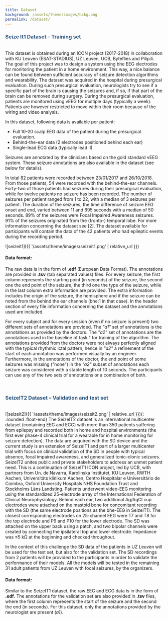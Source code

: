 ```yaml
---
title: Dataset
background: /assets/theme/images/bckg.png
permalink: /dataset/
---
```


### **<span style="color:#2B547E">Seize It1 Dataset – Training set</span>**
\
This dataset is obtained during an ICON project (2017-2018) in collaboration with KU Leuven (ESAT-STADIUS), UZ Leuven, UCB, Byteflies and Pilipili. The goal of this project was to design a system using bhe EEG electrodes for monitoring the patient in a home environment. This way, a nice balance can be found between sufficient accuracy of seizure detection algorithms and wearability. The dataset was acquired in the hospital during presurgical evaluation. During such presurgical evaluation, neurologists try to see if a specific part of the brain is causing the seizures and, if so, if that part of the brain can be removed during surgery. During the presurgical evaluation, patients are monitored using vEEG for multiple days (typically a week). Patients are however restricted to move within their room because of the wiring and video analysis.

In this dataset, following data is available per patient:
- Full 10-20 scalp EEG data of the patient during the presurgical evaluation.
- Behind-the-ear data (2 electrodes positioned behind each ear)
- Single-lead ECG data (typically lead II)

Seizures are annotated by the clinicians based on the gold standard vEEG system. These seizure annotations are also available in the dataset (see below for details).

In total 82 patients were recorded between 23/01/2017 and 26/10/2018. From those patients, 54 were recorded with the behind-the-ear channels. Forty-two of those patients had seizures during their presurgical evaluation, while for twelve patients no seizure has been recorded. The number of seizures per patient ranged from 1 to 22, with a median of 3 seizures per patient. The duration of the seizures, the time difference of seizure EEG onset and end, varied between 11 and 695 seconds with a median of 50 seconds. 89% of the seizures were Focal Impaired Awareness seizures. 91% of the seizures originated from the (fronto-) temporal lobe. For more information concerning the dataset see [2]. The dataset available for participants will contain the data of the 42 patients who had epileptic events during the recording period.

![seizeit1]({{ '/assets/theme/images/seizeit1.png' | relative_url }})

#### Data format:

The raw data is in the form of **.edf** (European Data Format). The annotations are provided in **.tsv** (tab separated values) files. For every seizure, the first column represents the starting point (in seconds) of the seizure, the second one the end point of the seizure, the third one the type of the seizure, while in the last column extra information are provided. The extra information includes the origin of the seizure, the hemisphere and if the seizure can be noted from the behind the ear channels (bhe:1 in that case).  In the header section of every file information concerning the dataset and the annotations used are included.

For every subject and for every session (even if no seizure is present) two different sets of annotations are provided. The _"a1"_ set of annotations is the annotations as provided by the doctors. The _"a2"_ set of annotations are the annotations used in the baseline of task 1 for training of the algorithm. The annotations provided from the doctors were not always perfectly aligned with the typical rhythmic ictal pattern, hence in _"a2"_ a refinement of the start of each annotation was performed visually by an engineer. Furthermore, in the annotations of the doctor, the end point of some seizures was missing ("none") in the _"a2"_ subset of annotations each seizure was considered with a stable length of 10 seconds. The participants can use any of the two sets of annotations or a combination of both.


&nbsp;  

### **<span style="color:#2B547E">SeizeIT2 Dataset – Validation and test set</span>**
\
![seizeit2]({{ '/assets/theme/images/seizeit2.png' | relative_url }}){: .rounded .float-end}
The SeizeIT2 dataset is an international multicenter dataset (containing EEG and ECG) with more than 350 patients suffering from epilepsy and recorded both in home and hospital environments (the first ever phase-4 clinical trial for a wearable for in home monitoring for seizure detection). The data are acquired with the SD device and the current study is an extension of SeizeIT1 and part of a larger multicenter trial with focus on clinical validation of the SD in people with typical absence, focal impaired awareness, and generalized tonic–clonic seizures. SeizeIT2 unites public and private stakeholders to address an unmet patient need. This is a continuation of SeizeIT1 ICON project, led by UCB, with partners from Un. de Navarra, Karolinska Institutet, KU Leuven, RWTH Aachen, Universitäts klinikum Aachen, Centro Hospitalar e Universitário de Coimbra, Oxford University Hospitals NHS Foundation Trust and Stockholms Läns Landsting. 
Patients underwent video-EEG monitoring using the standardized 25-electrode array of the International Federation of Clinical Neurophysiology. Behind each ear, two additional Ag/AgCl cup electrodes were attached on the mastoid bone for concomitant recording with the SD (the same electrode positions as the bhe-EEG in SeizeIT1). The closest corresponding electrodes on 25-channel EEG were T7 and T8 for the top electrode and P9 and P10 for the lower electrode. The SD was attached on the upper back using a patch, and two bipolar channels were created by connecting the ipsilateral top and lower electrode. Impedance was ≤5 kΩ at the beginning and checked throughout.

In the context of this challenge the SD data of the patients in UZ Leuven will be used for the test set, but also for the validation set. The SD recordings from 2 patients  will be provided to the participants in order to validate the performance of their models. All the models will be tested in the remaining 31 adult patients from UZ Leuven with focal seizures, by the organizers. 


#### Data format:

Similar to the SeizeIT1 dataset, the raw EEG and ECG data is in the form of **.edf**. The annotations for the validation set are also provided in **.tsv** files, where the first column represents the start of the seizure and the second the end (in seconds). For this dataset, only the annotations provided by the neurologist are present (_a1_).
